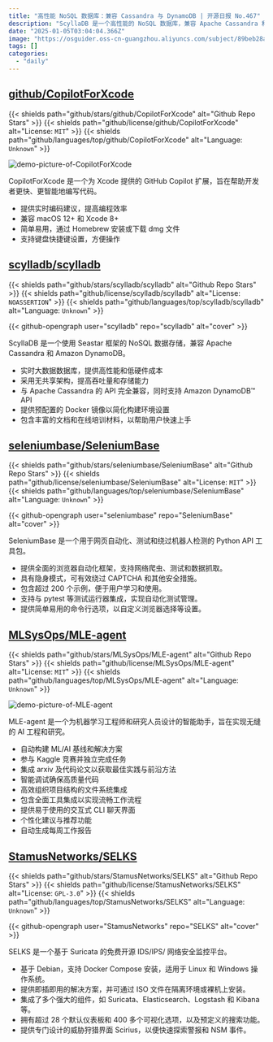 ```yaml
---
title: "高性能 NoSQL 数据库：兼容 Cassandra 与 DynamoDB | 开源日报 No.467"
description: "ScyllaDB 是一个高性能的 NoSQL 数据库，兼容 Apache Cassandra 和 Amazon DynamoDB，采用无共享架构以提高吞吐量和存储能力，提供预配置的 Docker 镜像和丰富的文档，旨在简化构建和快速上手。"
date: "2025-01-05T03:04:04.366Z"
image: "https://osguider.oss-cn-guangzhou.aliyuncs.com/subject/89beb28a5c33ccc57bb89c7f413a4b0a.png"
tags: []
categories:
  - "daily"
---
```


## [github/CopilotForXcode](https://github.com/github/CopilotForXcode)

{{< shields path="github/stars/github/CopilotForXcode" alt="Github Repo Stars" >}} {{< shields path="github/license/github/CopilotForXcode" alt="License: `MIT`" >}} {{< shields path="github/languages/top/github/CopilotForXcode" alt="Language: `Unknown`" >}}

![demo-picture-of-CopilotForXcode](https://static.osguider.com/subject/github/github/CopilotForXcode/82871b6f7bb4643c569880f23aab8157.png)

CopilotForXcode 是一个为 Xcode 提供的 GitHub Copilot 扩展，旨在帮助开发者更快、更智能地编写代码。

- 提供实时编码建议，提高编程效率
- 兼容 macOS 12+ 和 Xcode 8+
- 简单易用，通过 Homebrew 安装或下载 dmg 文件
- 支持键盘快捷键设置，方便操作
  
## [scylladb/scylladb](https://github.com/scylladb/scylladb)

{{< shields path="github/stars/scylladb/scylladb" alt="Github Repo Stars" >}} {{< shields path="github/license/scylladb/scylladb" alt="License: `NOASSERTION`" >}} {{< shields path="github/languages/top/scylladb/scylladb" alt="Language: `Unknown`" >}}

{{< github-opengraph user="scylladb" repo="scylladb" alt="cover" >}}

ScyllaDB 是一个使用 Seastar 框架的 NoSQL 数据存储，兼容 Apache Cassandra 和 Amazon DynamoDB。

- 实时大数据数据库，提供高性能和低硬件成本
- 采用无共享架构，提高吞吐量和存储能力
- 与 Apache Cassandra 的 API 完全兼容，同时支持 Amazon DynamoDB™ API
- 提供预配置的 Docker 镜像以简化构建环境设置
- 包含丰富的文档和在线培训材料，以帮助用户快速上手
  
## [seleniumbase/SeleniumBase](https://github.com/seleniumbase/SeleniumBase)

{{< shields path="github/stars/seleniumbase/SeleniumBase" alt="Github Repo Stars" >}} {{< shields path="github/license/seleniumbase/SeleniumBase" alt="License: `MIT`" >}} {{< shields path="github/languages/top/seleniumbase/SeleniumBase" alt="Language: `Unknown`" >}}

{{< github-opengraph user="seleniumbase" repo="SeleniumBase" alt="cover" >}}

SeleniumBase 是一个用于网页自动化、测试和绕过机器人检测的 Python API 工具包。

- 提供全面的浏览器自动化框架，支持网络爬虫、测试和数据抓取。
- 具有隐身模式，可有效绕过 CAPTCHA 和其他安全措施。
- 包含超过 200 个示例，便于用户学习和使用。
- 支持与 pytest 等测试运行器集成，实现自动化测试管理。
- 提供简单易用的命令行选项，以自定义浏览器选择等设置。
  
## [MLSysOps/MLE-agent](https://github.com/MLSysOps/MLE-agent)

{{< shields path="github/stars/MLSysOps/MLE-agent" alt="Github Repo Stars" >}} {{< shields path="github/license/MLSysOps/MLE-agent" alt="License: `MIT`" >}} {{< shields path="github/languages/top/MLSysOps/MLE-agent" alt="Language: `Unknown`" >}}

![demo-picture-of-MLE-agent](https://static.osguider.com/subject/github/MLSysOps/MLE-agent/f747d1c3aa5d9fa86a1a9f94238b83dc.webp)

MLE-agent 是一个为机器学习工程师和研究人员设计的智能助手，旨在实现无缝的 AI 工程和研究。

- 自动构建 ML/AI 基线和解决方案
- 参与 Kaggle 竞赛并独立完成任务
- 集成 arxiv 及代码论文以获取最佳实践与前沿方法
- 智能调试确保高质量代码
- 高效组织项目结构的文件系统集成
- 包含全面工具集成以实现流畅工作流程
- 提供易于使用的交互式 CLI 聊天界面
- 个性化建议与推荐功能
- 自动生成每周工作报告
  
## [StamusNetworks/SELKS](https://github.com/StamusNetworks/SELKS)

{{< shields path="github/stars/StamusNetworks/SELKS" alt="Github Repo Stars" >}} {{< shields path="github/license/StamusNetworks/SELKS" alt="License: `GPL-3.0`" >}} {{< shields path="github/languages/top/StamusNetworks/SELKS" alt="Language: `Unknown`" >}}

{{< github-opengraph user="StamusNetworks" repo="SELKS" alt="cover" >}}

SELKS 是一个基于 Suricata 的免费开源 IDS/IPS/ 网络安全监控平台。

- 基于 Debian，支持 Docker Compose 安装，适用于 Linux 和 Windows 操作系统。
- 提供即插即用的解决方案，并可通过 ISO 文件在隔离环境或裸机上安装。
- 集成了多个强大的组件，如 Suricata、Elasticsearch、Logstash 和 Kibana 等。
- 拥有超过 28 个默认仪表板和 400 多个可视化选项，以及预定义的搜索功能。
- 提供专门设计的威胁狩猎界面 Scirius，以便快速探索警报和 NSM 事件。
  
